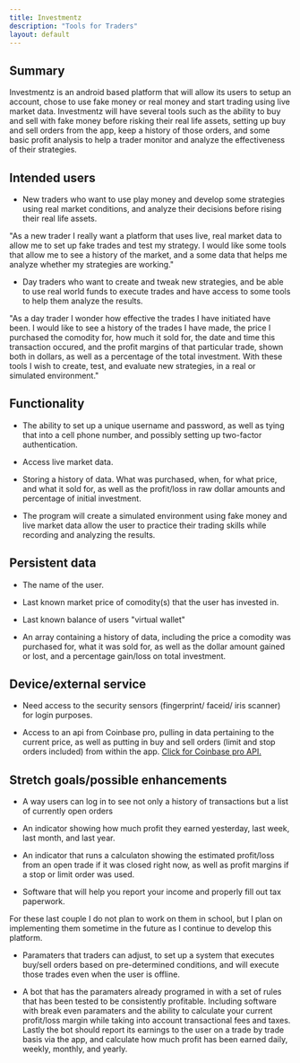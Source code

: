 ```yaml
---
title: Investmentz
description: "Tools for Traders"
layout: default
---
```


## Summary

Investmentz is an android based platform that will allow its users to setup an account, chose to use fake money or real money and start trading using live market data. Investmentz will have several tools such as the ability to buy and sell with fake money before risking their real life assets, setting up buy and sell orders from the app, keep a history of those orders, and some basic profit analysis to help a trader monitor and analyze the effectiveness of their strategies. 

## Intended users
		
* New traders who want to use play money and develop some strategies using real market conditions, and analyze their decisions before rising their real life assets. 
	
"As a new trader I really want a platform that uses live, real market data to allow me to set up fake trades and test my strategy. I would like some tools that allow me to see a history of the market, and a some data that helps me analyze whether my strategies are working."
	
* Day traders who want to create and tweak new strategies, and be able to use real world funds to execute trades and have access to some tools to help them analyze the results. 
	
"As a day trader I wonder how effective the trades I have initiated have been. I would like to see a history of the trades I have made, the price I purchased the comodity for, how much it sold for, the date and time this transaction occured, and the profit margins of that particular trade, shown both in dollars, as well as a percentage of the total investment. With these tools I wish to create, test, and evaluate new strategies, in a real or simulated environment." 
	
	
## Functionality

* The ability to set up a unique username and password, as well as tying that into a cell phone number, and possibly setting up two-factor authentication. 
	
* Access live market data.
	
* Storing a history of data. What was purchased, when, for what price, and what it sold for, as well as the profit/loss in raw dollar amounts and percentage of initial investment. 
	
* The program will create a simulated environment using fake money and live market data allow the user to practice their trading skills while recording and analyzing the results. 

## Persistent data 
	
* The name of the user.
	
* Last known market price of comodity(s) that the user has invested in. 
	
* Last known balance of users "virtual wallet"
	
* An array containing a history of data, including the price a comodity was purchased for, what it was sold for, as well as the dollar amount gained or lost, and a percentage gain/loss on total investment. 

    
## Device/external service

* Need access to the security sensors (fingerprint/ faceid/ iris scanner) for login purposes.
	
* Access to an api from Coinbase pro, pulling in data pertaining to the current price, as well as putting in buy and sell orders (limit and stop orders included) from within the app. [Click for Coinbase pro API.](https://developers.coinbase.com/api/v2#introduction) 
	

## Stretch goals/possible enhancements 
	
* A way users can log in to see not only a history of transactions but a list of currently open orders
	
* An indicator showing how much profit they earned yesterday, last week, last month, and last year.
	
* An indicator that runs a calculaton showing the estimated profit/loss from an open trade if it was closed right now, as well as profit margins if a stop or limit order was used. 
	
* Software that will help you report your income and properly fill out tax paperwork. 


For these last couple I do not plan to work on them in school, but I plan on implementing them sometime in the future as I continue to develop this platform. 
	
* Paramaters that traders can adjust, to set up a system that executes buy/sell orders based on pre-determined conditions, and will execute those trades even when the user is offline. 
	
* A bot that has the paramaters already programed in with a set of rules that has been tested to be consistently profitable. Including software with break even paramaters and the ability to calculate your current profit/loss margin while taking into account transactional fees and taxes. Lastly the bot should report its earnings to the user on a trade by trade basis via the app, and calculate how much profit has been earned daily, weekly, monthly, and yearly. 